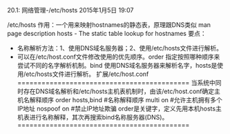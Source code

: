 20.1: 网络管理-/etc/hosts
2015年1月5日
19:07
 
/etc/hosts
作用：一个用来映射hostnames的静态表，原理跟DNS类似
man page description
hosts - The static table lookup for hostnames
要点：
* 名称解析方法：1、使用DNS域名服务器；2、使用/etc/hosts文件进行解析。
* 可以在/etc/host.conf文件修改使用的优先顺序。order 指定按照哪种顺序来尝试不同的名字解析机制。bind 使用DNS域名服务器来解析名字，hosts是使用/etc/hosts文件进行解析。
扩展/etc/host.conf
===========================================
当系统中同时存在DNS域名解析和/etc/hosts主机表机制时，由该/etc/host.conf确定主机名解释顺序
order hosts,bind    #名称解释顺序
multi on            #允许主机拥有多个IP地址
nospoof on          #禁止IP地址欺骗
order是关键字，定义先用本机hosts主机表进行名称解释，其次再搜索bind名称服务器(DNS)。
===========================================
